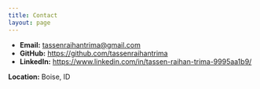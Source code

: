 ```yaml
---
title: Contact
layout: page
---
```


- **Email:** [tassenraihantrima@gmail.com](mailto:tassenraihantrima@gmail.com)
- **GitHub:** <https://github.com/tassenraihantrima>
- **LinkedIn:** <https://www.linkedin.com/in/tassen-raihan-trima-9995aa1b9/>

**Location:** Boise, ID
